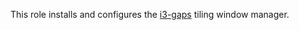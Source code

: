 This role installs and configures the
[i3-gaps](https://github.com/regolith-linux/i3-gaps-wm) tiling window manager.
